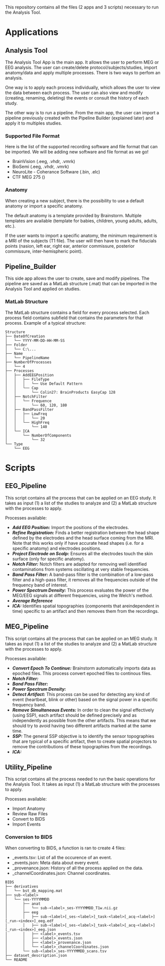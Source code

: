 This repository contains all the files (2 apps and 3 scripts) necessary to run the Analysis Tool.

# Applications
## Analysis Tool
The Analysis Tool App is the main app. It allows the user to perform MEG or EEG analysis. The user can create/delete protocol/subjects/studies, import anatomy/data and apply multiple processes. There is two ways to perfom an analysis. 

One way is to apply each process individually, which allows the user to view the data between each process. The user can also view and modify (creating, renaming, deleting) the events or consult the history of each study.

The other way is to run a pipeline. From the main app, the user can import a pipeline previously created with the Pipeline Builder (explained later) and apply it to multiples studies.

### Supported File Format
Here is the list of the supported recording software and file format that can be imported. We will be adding new software and file format as we go!
- BrainVision (.eeg, .vhdr, .vmrk)
- BioSemi (.eeg, .vhdr, .vmrk)
- NeuroLite - Coherance Software (.bin, .elc)
- CTF MEG 275 ()

### Anatomy
When creating a new subject, there is the possibility to use a default anatomy or import a specific anatomy. 

The default anatomy is a template provided by Brainstorm. Multiple templates are available (template for babies, children, young adults, adults, etc.). 

If the user wants to import a specific anatomy, the minimum requirement is a MRI of the subjects (T1 file). The user will then have to mark the fiducials points (nasion, left ear, right ear, anterior commissure, posterior commissure, inter-hemispheric point).

## Pipeline_Builder
This side app allows the user to create, save and modify pipelines. The pipeline are saved as a MatLab structure (.mat) that can be imported in the Analysis Tool and applied on studies. 

### MatLab Structure
The MatLab structure contains a field for every process selected. Each process field contains subfield that contains the parameters for that process.
Example of a typical structure:
```
Structure
├── DateOfCreation
│   └── YYYY-MM-DD-HH-MM-SS
├── Folder
│   └── C:\...
├── Name
│   └── PipelineName
├── NumberOfProcesses
│   └── 4
├── Processes
│   ├── AddEEGPosition
│   │   ├── FileType
│   │   │   └── Use Default Pattern
│   │   └── Cap
│   │       └── Colin27: BrainProducts EasyCap 128
│   ├── NotchFilter
│   │   └── Frequence
│   │       └── 60, 120, 180
│   ├── BandPassFilter
│   │   ├── LowFreq
│   │   │   └── 20
│   │   └── HighFreq
│   │       └── 140
│   └── ICA
│       └── NumberOfComponents
│           └── 32
└── Type
    └── EEG 
```

# Scripts
## EEG_Pipeline
This script contains all the process that can be applied on an EEG study. It takes as input (1) a list of the studies to analyze and (2) a MatLab structure with the processes to apply.

Processes available:
- _**Add EEG Position:**_ Import the positions of the electrodes.
- _**Refine Registration:**_ Finds a better registration between the head shape defined by the electrodes and the head surface coming from the MRI. Note that this works only if have accurate head shapes (i.e. for a specific anatomy) and electrodes positions.
- _**Project Electrode on Scalp:**_ Ensures all the electrodes touch the skin surface (only for specific anatomy).
- _**Notch Filter:**_ Notch filters are adapted for removing well identified contaminations from systems oscillating at very stable frequencies.
- _**Band Pass Filter:**_ A band-pass filter is the combination of a low-pass filter and a high-pass filter, it removes all the frequencies outside of the frequency band of interest.
- _**Power Spectrum Density:**_ This process evaluates the power of the MEG/EEG signals at different frequencies, using the Welch's method.
- _**Average Reference**_
- _**ICA:**_ Identifies spatial topographies (components that areindependent in time) specific to an artifact and then removes them from the recordings.

## MEG_Pipeline
This script contains all the process that can be applied on an MEG study. It takes as input (1) a list of the studies to analyze and (2) a MatLab structure with the processes to apply.

Processes available:
- _**Convert Epoch To Continue:**_ Brainstorm automatically imports data as epoched files. This process convert epoched files to continous files.
- _**Notch Filter:**_
- _**Band Pass Filter:**_
- _**Power Spectrum Density:**_
- _**Detect Artifact:**_ This process can be used for detecting any kind of event (heartbeat, blink or other) based on the signal power in a specific frequency band.
- _**Remove Simultaneous Events:**_ In order to clean the signal effectively (using SSP), each artifact should be defined precisely and as independently as possible from the other artifacts. This means that we should try to avoid having two different artifacts marked at the same time.
- _**SSP:**_ The general SSP objective is to identify the sensor topographies that are typical of a specific artifact, then to create spatial projectors to remove the contributions of these topographies from the recordings.
- _**ICA:**_

## Utility_Pipeline
This script contains all the process needed to run the basic operations for the Analysis Tool. It takes as input (1) a MatLab structure with the processes to apply.

Processes available:
- Import Anatomy
- Review Raw Files
- Convert to BIDS
- Import Events

### Conversion to BIDS
When converting to BIDS, a function is ran to create 4 files:
- <label>_events.tsv: List of all the occurence of an event.
- <label>_events.json: Meta data about every event.
- <label>_provenance.json: History of all the process applied on the data.
- <label>_channelCoordinates.json: Channel coordinates.
```
BIDS
├── derivatives
│   └── bst_db_mapping.mat
├── sub-<label>
│   └── ses-YYYYMMDD
│       ├── anat
│       │   └── sub-<label>_ses-YYYYMMDD_T1w.nii.gz
│       ├── eeg
│       │   ├── sub-<label>[_ses-<label>]_task-<label>[_acq-<label>][_run-<index>]_eeg.edf
│       │   ├── sub-<label>[_ses-<label>]_task-<label>[_acq-<label>][_run-<index>]_eeg.json
│       │   ├── <label>_events.tsv
│       │   ├── <label>_events.json
│       │   ├── <label>_provenance.json
│       │   └── <label>_channelCoordinates.json
│       └── sub-<label>_ses-YYYYMMDD_scans.tsv
├── dataset_description.json
└── README
```
